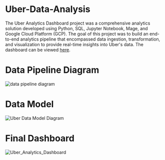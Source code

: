 # Uber-Data-Analysis
The Uber Analytics Dashboard project was a comprehensive analytics solution developed using Python, SQL, Jupyter Notebook, Mage, and Google Cloud Platform (GCP). The goal of this project was to build an end-to-end analytics pipeline that encompassed data ingestion, transformation, and visualization to provide real-time insights into Uber's data. The dashboard can be viewed [here](https://lookerstudio.google.com/reporting/9d7a57fe-0377-44fe-8c54-75b843444b16). 

# Data Pipeline Diagram
![data pipeline diagram](https://github.com/bryanlee882001/Uber-Analytics-Dashboard/assets/63344458/ac858130-391c-4662-b57f-df71ce9cc596)

# Data Model 
![Uber Data Model Diagram](https://github.com/bryanlee882001/Uber-Analytics-Dashboard/assets/63344458/36c217f0-5d98-4d5c-8a64-79a7968d6d56)

# Final Dashboard 
![Uber_Analytics_Dashboard](https://github.com/bryanlee882001/Uber-Analytics-Dashboard/assets/63344458/38487d3e-f71c-492d-90ba-d7f450aee9fc)
